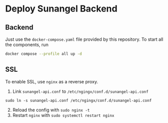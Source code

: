 # Deploy Sunangel Backend

## Backend

Just use the `docker-compose.yaml` file provided by this repository.
To start all the components, run

``` sh
docker compose --profile all up -d
```

## SSL

To enable SSL, use `nginx` as a reverse proxy.

1. Link `sunangel-api.conf` to `/etc/ngingx/conf.d/sunangel-api.conf`

`sudo ln -s sunangel-api.conf /etc/ngingx/conf.d/sunangel-api.conf`

2. Reload the config with `sudo nginx -t`
3. Restart `nginx` with `sudo systemctl restart nginx`
